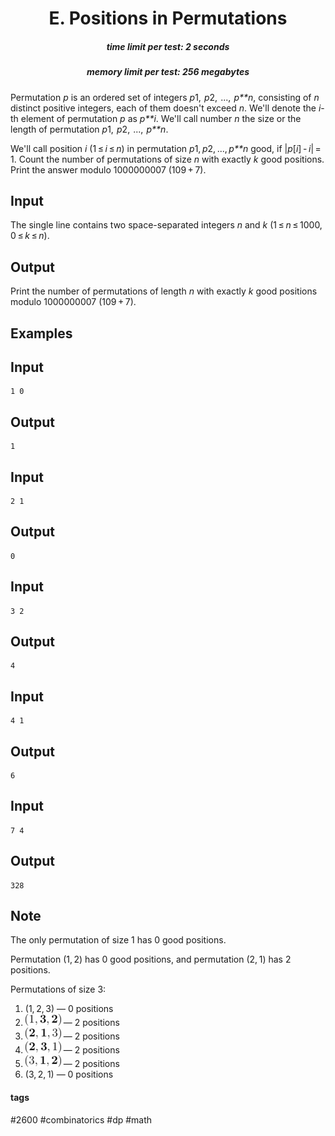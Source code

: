 <h1 style='text-align: center;'> E. Positions in Permutations</h1>

<h5 style='text-align: center;'>time limit per test: 2 seconds</h5>
<h5 style='text-align: center;'>memory limit per test: 256 megabytes</h5>

Permutation *p* is an ordered set of integers *p*1,  *p*2,  ...,  *p**n*, consisting of *n* distinct positive integers, each of them doesn't exceed *n*. We'll denote the *i*-th element of permutation *p* as *p**i*. We'll call number *n* the size or the length of permutation *p*1,  *p*2,  ...,  *p**n*.

We'll call position *i* (1 ≤ *i* ≤ *n*) in permutation *p*1, *p*2, ..., *p**n* good, if |*p*[*i*] - *i*| = 1. Count the number of permutations of size *n* with exactly *k* good positions. Print the answer modulo 1000000007 (109 + 7).

## Input

The single line contains two space-separated integers *n* and *k* (1 ≤ *n* ≤ 1000, 0 ≤ *k* ≤ *n*).

## Output

Print the number of permutations of length *n* with exactly *k* good positions modulo 1000000007 (109 + 7).

## Examples

## Input


```
1 0  

```
## Output


```
1  

```
## Input


```
2 1  

```
## Output


```
0  

```
## Input


```
3 2  

```
## Output


```
4  

```
## Input


```
4 1  

```
## Output


```
6  

```
## Input


```
7 4  

```
## Output


```
328  

```
## Note

The only permutation of size 1 has 0 good positions.

Permutation (1, 2) has 0 good positions, and permutation (2, 1) has 2 positions.

Permutations of size 3:

1. (1, 2, 3) — 0 positions
2. ![](images/eacaee9ed78760263daaea6c99f00e6bed9f63f4.png) — 2 positions
3. ![](images/343aae148f8c6b48690f76a6df180f876ed28a70.png) — 2 positions
4. ![](images/9a68a5e5de70440f14a7d6b51e01c4c2073157ea.png) — 2 positions
5. ![](images/d3fc11bb6a53a29b6b096f9567b8cbdca17addba.png) — 2 positions
6. (3, 2, 1) — 0 positions


#### tags 

#2600 #combinatorics #dp #math 